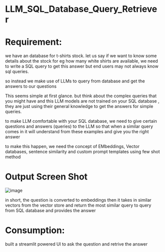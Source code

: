# LLM_SQL_Database_Query_Retriever

# Requirement:
we have an database for t-shirts stock. let us say if we want to know some details about the stock for eg how many white shirts are available, we need to write a SQL query to get this answer but end users may not always know sql queries.

so instead we make use of LLMs to query from database and get the answers to our questions

This seems simple at first glance. but think about the complex queries that you might have and this LLM models are not trained on your SQL database , they are just using their general knowledge to get the answers for simple queries.

to make LLM comfortable with your SQL database, we need to give certain questions and answers (queries) to the LLM so that when a similar query comes in it will understand from these examples and give you the right answer

to make this happen, we need the concept of EMbeddings, Vector databases, sentence similarity and custom prompt templates using few shot method

# Output Screen Shot
![image](https://github.com/shaikasheesh/LLM_Query_Retriever/assets/63601317/5b6e20d9-ca57-4f91-968a-100ca64b1ab9)

in short, the question is converted to embeddings then it takes in similar vectors from the vector store and return the most similar query to query from SQL database and provides the answer

# Consumption:

built a streamlit powered UI to ask the question and retrive the answer

